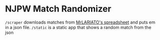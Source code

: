 # NJPW Match Randomizer

`/scraper` downloads matches from [MrLARIATO's spreadsheet](https://docs.google.com/spreadsheets/u/1/d/1ZsZCBTpKjHzdbCpKZ1No1KAdpmOd2OcgSMfC1-oa7pI/edit#gid=0) and puts em in a json file. `/static` is a static app that shows a random match from the json
